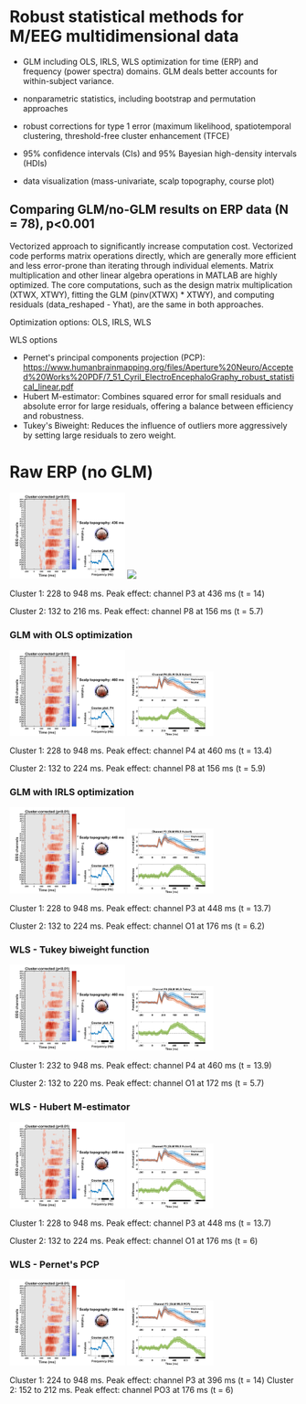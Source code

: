 # Robust statistical methods for M/EEG multidimensional data

- GLM including OLS, IRLS, WLS optimization for time (ERP) and frequency (power spectra) domains. GLM deals better accounts for within-subject variance.

- nonparametric statistics, including bootstrap and permutation approaches

- robust corrections for type 1 error (maximum likelihood, spatiotemporal clustering, threshold-free cluster enhancement (TFCE)

- 95% confidence intervals (CIs) and 95% Bayesian high-density intervals (HDIs)

- data visualization (mass-univariate, scalp topography, course plot)


## Comparing GLM/no-GLM results on ERP data (N = 78), p<0.001

Vectorized approach to significantly increase computation cost. Vectorized code performs matrix operations directly, which are generally more efficient and less error-prone than iterating through individual elements. Matrix multiplication and other linear algebra operations in MATLAB are highly optimized. The core computations, such as the design matrix multiplication (XTWX, XTWY), fitting the GLM (pinv(XTWX) * XTWY), and computing residuals (data_reshaped - Yhat), are the same in both approaches.


Optimization options: OLS, IRLS, WLS

WLS options
- Pernet's principal components projection (PCP): https://www.humanbrainmapping.org/files/Aperture%20Neuro/Accepted%20Works%20PDF/7_51_Cyril_ElectroEncephaloGraphy_robust_statistical_linear.pdf
- Hubert M-estimator: Combines squared error for small residuals and absolute error for large residuals, offering a balance between efficiency and robustness.
- Tukey's Biweight: Reduces the influence of outliers more aggressively by setting large residuals to zero weight.

# Raw ERP (no GLM)
<img width="40%" src="https://github.com/amisepa/eeg_robust_statistics/blob/main/outputs/result_unpleasant-neutral_RAW_corrected.png"> <img width="30%" src="https://github.com/amisepa/eeg_robust_statistics/blob/main/outputs/result_unpleasant-neutral_RAW_corrected_peak-channel">

Cluster 1: 228 to 948 ms. Peak effect: channel P3 at 436 ms (t = 14) 

Cluster 2: 132 to 216 ms. Peak effect: channel P8 at 156 ms (t = 5.7) 

### GLM with OLS optimization
<img width="40%" src="https://github.com/amisepa/eeg_robust_statistics/blob/main/outputs/result_unpleasant-neutral_GLM_OLS_corrected.png"> <img width="30%" src="https://github.com/amisepa/eeg_robust_statistics/blob/main/outputs/result_unpleasant-neutral_GLM_OLS_corrected_peak-channel.png">

Cluster 1: 228 to 948 ms. Peak effect: channel P4 at 460 ms (t = 13.4) 

Cluster 2: 132 to 224 ms. Peak effect: channel P8 at 156 ms (t = 5.9) 

### GLM with IRLS optimization

<img width="40%" src="https://github.com/amisepa/eeg_robust_statistics/blob/main/outputs/result_unpleasant-neutral_GLM_IRLS_corrected.png"> <img width="30%" src="https://github.com/amisepa/eeg_robust_statistics/blob/main/outputs/result_unpleasant-neutral_GLM_IRLS_corrected_peak-channel.png">

Cluster 1: 228 to 948 ms. Peak effect: channel P3 at 448 ms (t = 13.7) 

Cluster 2: 132 to 224 ms. Peak effect: channel O1 at 176 ms (t = 6.2) 

### WLS - Tukey biweight function

<img width="40%" src="https://github.com/amisepa/eeg_robust_statistics/blob/main/outputs/result_unpleasant-neutral_GLM_WLS-Tukey_corrected.png"> <img width="30%" src="https://github.com/amisepa/eeg_robust_statistics/blob/main/outputs/result_unpleasant-neutral_GLM_WLS-Tukey_corrected_peak-channel.png">

Cluster 1: 232 to 948 ms. Peak effect: channel P4 at 460 ms (t = 13.9) 

Cluster 2: 132 to 220 ms. Peak effect: channel O1 at 172 ms (t = 5.7) 

### WLS - Hubert M-estimator

<img width="40%" src="https://github.com/amisepa/eeg_robust_statistics/blob/main/outputs/result_unpleasant-neutral_GLM_WLS-Hubert_corrected.png"> <img width="30%" src="https://github.com/amisepa/eeg_robust_statistics/blob/main/outputs/result_unpleasant-neutral_GLM_WLS-Hubert_corrected_peak-channel.png">

Cluster 1: 228 to 948 ms. Peak effect: channel P3 at 448 ms (t = 13.7) 

Cluster 2: 132 to 224 ms. Peak effect: channel O1 at 176 ms (t = 6) 

### WLS - Pernet's PCP

<img width="40%" src="https://github.com/amisepa/eeg_robust_statistics/blob/main/outputs/result_unpleasant-neutral_GLM_WLS-PCP_corrected.png"> <img width="30%" src="https://github.com/amisepa/eeg_robust_statistics/blob/main/outputs/result_unpleasant-neutral_GLM_WLS-PCP_corrected_peak-channel.png">


Cluster 1: 224 to 948 ms. Peak effect: channel P3 at 396 ms (t = 14) 
Cluster 2: 152 to 212 ms. Peak effect: channel PO3 at 176 ms (t = 6) 
